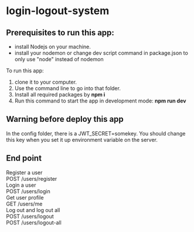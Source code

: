 # login-logout-system
## Prerequisites to run this app:
* install Nodejs on your machine.
* install your nodemon or change dev script command in package.json to only use "node" instead of nodemon


To run this app: 
1. clone it to your computer. 
1. Use the command line to go into that folder. 
1. Install all required packages by **npm i** 
1. Run this command to start the app in development mode: **npm run dev**
## Warning before deploy this app
In the config folder, there is a JWT_SECRET=somekey. You should change this key when you set it up environment variable on the server.


## End point
Register a user\
POST /users/register\
Login a user\
POST /users/login\
Get user profile\
GET /users/me\
Log out and log out all\
POST /users/logout\
POST /users/logout-all
